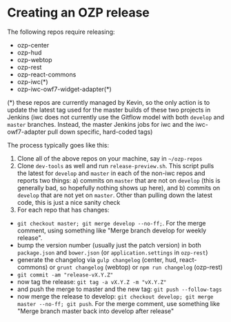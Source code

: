 # Creating an OZP release
The following repos require releasing:
* ozp-center
* ozp-hud
* ozp-webtop
* ozp-rest
* ozp-react-commons
* ozp-iwc(*)
* ozp-iwc-owf7-widget-adapter(*)

(*) these repos are currently managed by Kevin, so the only action is to update the latest tag used for the master builds of these two projects in Jenkins (iwc does not currently use the Gitflow model with both `develop` and `master` branches. Instead, the master Jenkins jobs for iwc and the iwc-owf7-adapter pull down specific, hard-coded tags)

The process typically goes like this:

1. Clone all of the above repos on your machine, say in `~/ozp-repos`
2. Clone `dev-tools` as well and run `release-preview.sh`. This script pulls the latest for `develop` and `master` in each of the non-iwc repos and reports two things: a) commits on `master` that are not on `develop` (this is generally bad, so hopefully nothing shows up here), and b) commits on `develop` that are not yet on `master`. Other than pulling down the latest code, this is just a nice sanity check
3. For each repo that has changes:
 * `git checkout master; git merge develop --no-ff;`. For the merge comment, using something like "Merge branch develop for weekly release".  
 * bump the version number (usually just the patch version) in both `package.json` and `bower.json` (or `application.settings` in `ozp-rest`)
 * generate the changelog via `gulp changelog` (center, hud, react-commons) or `grunt changelog` (webtop) or `npm run changelog` (ozp-rest)
* `git commit -am "release-vX.Y.Z"`
* now tag the release: `git tag -a vX.Y.Z -m "vX.Y.Z"`
* and push the merge to master and the new tag: `git push --follow-tags`
* now merge the release to develop: `git checkout develop; git merge master --no-ff; git push`. For the merge comment, use something like "Merge branch master back into develop after release"